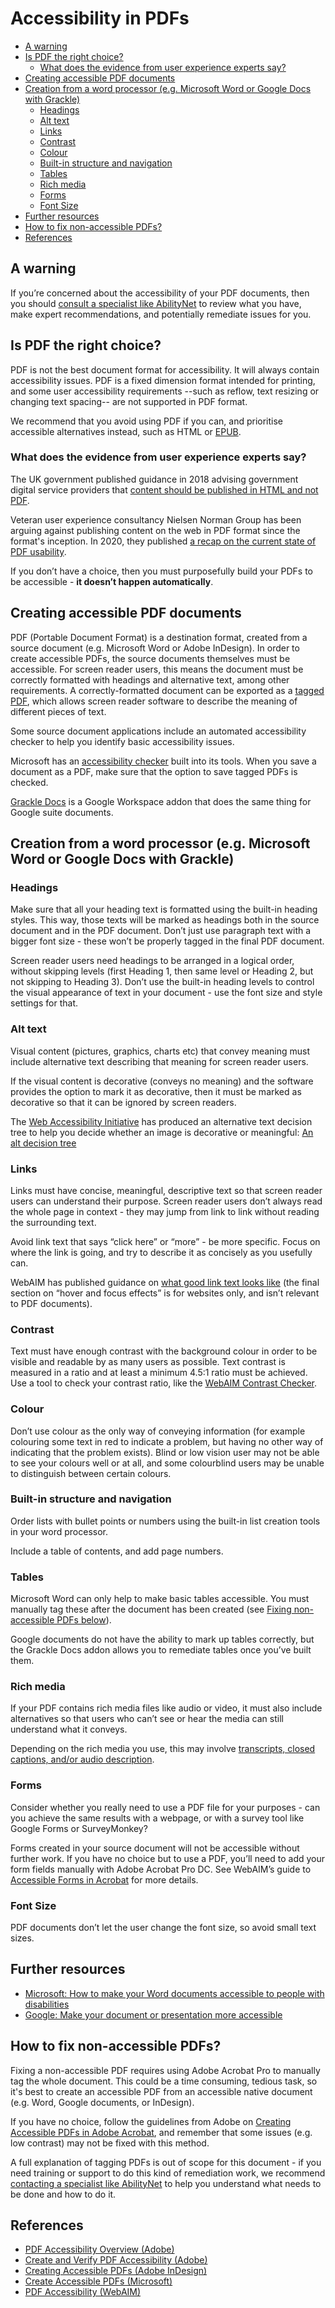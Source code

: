 # Accessibility in PDFs

- [A warning](#a-warning)
- [Is PDF the right choice?](#is-pdf-the-right-choice)
  -  [What does the evidence from user experience experts say?](#what-does-the-evidence-from-user-experience-experts-say)
- [Creating accessible PDF documents](#creating-accessible-pdf-documents)
- [Creation from a word processor (e.g. Microsoft Word or Google Docs with Grackle)](#creation-from-a-word-processor-eg-microsoft-word-or-google-docs-with-grackle)
  - [Headings](#headings)
  - [Alt text](#alt-text)
  - [Links](#links)
  - [Contrast](#contrast)
  - [Colour](#colour)
  - [Built-in structure and navigation](#built-in-structure-and-navigation)
  - [Tables](#tables)
  - [Rich media](#rich-media)
  - [Forms](#forms)
  - [Font Size](#font-size)
- [Further resources](#further-resources)
- [How to fix non-accessible PDFs?](#how-to-fix-non-accessible-pdfs)
- [References](#references)

## A warning

If you’re concerned about the accessibility of your PDF documents, then you should [consult a specialist like AbilityNet](https://www.abilitynet.org.uk/creating-accessible-pdfs) to review what you have, make expert recommendations, and potentially remediate issues for you. 

## Is PDF the right choice?

PDF is not the best document format for accessibility. It will always contain accessibility issues. PDF is a fixed dimension format intended for printing, and some user accessibility requirements --such as reflow, text resizing or changing text spacing-- are not supported in PDF format.

We recommend that you avoid using PDF if you can, and prioritise accessible alternatives instead, such as HTML or [EPUB](https://www.w3.org/publishing/epub32/). 

### What does the evidence from user experience experts say?

The UK government published guidance in 2018 advising government digital service providers that [content should be published in HTML and not PDF](https://gds.blog.gov.uk/2018/07/16/why-gov-uk-content-should-be-published-in-html-and-not-pdf/).

Veteran user experience consultancy Nielsen Norman Group has been arguing against publishing content on the web in PDF format since the format's inception. In 2020, they published [a recap on the current state of PDF usability](https://www.nngroup.com/articles/pdf-unfit-for-human-consumption/). 

If you don’t have a choice, then you must purposefully build your PDFs to be accessible - **it doesn’t happen automatically**. 

## Creating accessible PDF documents

PDF (Portable Document Format) is a destination format, created from a source document (e.g. Microsoft Word or Adobe InDesign). In order to create accessible PDFs, the source documents themselves must be accessible. For screen reader users, this means the document must be correctly formatted with headings and alternative text, among other requirements. A correctly-formatted document can be exported as a [tagged PDF](https://helpx.adobe.com/uk/acrobat/using/creating-accessible-pdfs.html#tag_the_pdf), which allows screen reader software to describe the meaning of different pieces of text. 

Some source document applications include an automated accessibility checker to help you identify basic accessibility issues.

Microsoft has an [accessibility checker](https://support.microsoft.com/en-us/topic/improve-accessibility-with-the-accessibility-checker-a16f6de0-2f39-4a2b-8bd8-5ad801426c7f) built into its tools. When you save a document as a PDF, make sure that the option to save tagged PDFs is checked.

[Grackle Docs](https://www.grackledocs.com/) is a Google Workspace addon that does the same thing for Google suite documents.

## Creation from a word processor (e.g. Microsoft Word or Google Docs with Grackle)

### Headings

Make sure that all your heading text is formatted using the built-in heading styles. This way, those texts will be marked as headings both in the source document and in the PDF document. Don’t just use paragraph text with a bigger font size - these won’t be properly tagged in the final PDF document.

Screen reader users need headings to be arranged in a logical order, without skipping levels (first Heading 1, then same level or Heading 2, but not skipping to Heading 3). Don’t use the built-in heading levels to control the visual appearance of text in your document - use the font size and style settings for that. 

### Alt text

Visual content (pictures, graphics, charts etc) that convey meaning must include alternative text describing that meaning for screen reader users.

If the visual content is decorative (conveys no meaning) and the software provides the option to mark it as decorative, then it must be marked as decorative so that it can be ignored by screen readers.

The [Web Accessibility Initiative](https://www.w3.org/WAI/) has produced an alternative text decision tree to help you decide whether an image is decorative or meaningful: [An alt decision tree](https://www.w3.org/WAI/tutorials/images/decision-tree/)

### Links

Links must have concise, meaningful, descriptive text so that screen reader users can understand their purpose. Screen reader users don’t always read the whole page in context - they may jump from link to link without reading the surrounding text. 

Avoid link text that says “click here” or “more” - be more specific. Focus on where the link is going, and try to describe it as concisely as you usefully can. 

WebAIM has published guidance on [what good link text looks like](https://webaim.org/techniques/hypertext/link_text) (the final section on “hover and focus effects” is for websites only, and isn’t relevant to PDF documents).

### Contrast

Text must have enough contrast with the background colour in order to be visible and readable by as many users as possible. Text contrast is measured in a ratio and at least a minimum 4.5:1 ratio must be achieved. Use a tool to check your contrast ratio, like the [WebAIM Contrast Checker](https://webaim.org/resources/contrastchecker/).

### Colour

Don’t use colour as the only way of conveying information (for example colouring some text in red to indicate a problem, but having no other way of indicating that the problem exists). Blind or low vision user may not be able to see your colours well or at all, and some colourblind users may be unable to distinguish between certain colours. 

### Built-in structure and navigation 

Order lists with bullet points or numbers using the built-in list creation tools in your word processor. 

Include a table of contents, and add page numbers.

### Tables

Microsoft Word can only help to make basic tables accessible. You must manually tag these after the document has been created (see [Fixing non-accessible PDFs below](#how-to-fix-non-accessible-PDFS?)). 

Google documents do not have the ability to mark up tables correctly, but the Grackle Docs addon allows you to remediate tables once you’ve built them. 

### Rich media

If your PDF contains rich media files like audio or video, it must also include alternatives so that users who can’t see or hear the media can still understand what it conveys. 

Depending on the rich media you use, this may involve [transcripts, closed captions, and/or audio description](https://www.w3.org/WAI/media/av/). 

### Forms

Consider whether you really need to use a PDF file for your purposes - can you achieve the same results with a webpage, or with a survey tool like Google Forms or SurveyMonkey? 

Forms created in your source document will not be accessible without further work. If you have no choice but to use a PDF, you’ll need to add your form fields manually with Adobe Acrobat Pro DC. See WebAIM’s guide to [Accessible Forms in Acrobat](https://webaim.org/techniques/acrobat/forms) for more details. 

### Font Size

PDF documents don’t let the user change the font size, so avoid small text sizes.

## Further resources

- [Microsoft: How to make your Word documents accessible to people with disabilities](https://support.microsoft.com/en-us/topic/make-your-word-documents-accessible-to-people-with-disabilities-d9bf3683-87ac-47ea-b91a-78dcacb3c66d)
- [Google: Make your document or presentation more accessible](https://support.google.com/docs/answer/6199477?hl=en-GB)

## How to fix non-accessible PDFs?

Fixing a non-accessible PDF requires using Adobe Acrobat Pro to manually tag the whole document. This could be a time consuming, tedious task, so it's best to create an accessible PDF from an accessible native document (e.g. Word, Google documents, or InDesign).

If you have no choice, follow the guidelines from Adobe on [Creating Accessible PDFs in Adobe Acrobat](https://helpx.adobe.com/acrobat/using/creating-accessible-pdfs.html), and remember that some issues (e.g. low contrast) may not be fixed with this method. 

A full explanation of tagging PDFs is out of scope for this document - if you need training or support to do this kind of remediation work, we recommend [contacting a specialist like AbilityNet](https://www.abilitynet.org.uk/creating-accessible-pdfs) to help you understand what needs to be done and how to do it. 

## References

- [PDF Accessibility Overview (Adobe)](https://www.adobe.com/accessibility/pdf/pdf-accessibility-overview.html)
- [Create and Verify PDF Accessibility (Adobe)](https://helpx.adobe.com/acrobat/using/create-verify-pdf-accessibility.html)
- [Creating Accessible PDFs (Adobe InDesign)](https://helpx.adobe.com/indesign/using/creating-accessible-pdfs.html)
- [Create Accessible PDFs (Microsoft)](https://support.microsoft.com/en-us/topic/create-accessible-pdfs-064625e0-56ea-4e16-ad71-3aa33bb4b7ed)
- [PDF Accessibility (WebAIM)](https://webaim.org/techniques/acrobat/)
